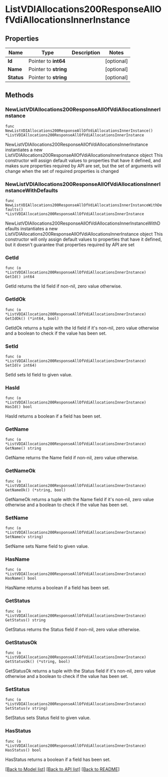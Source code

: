 # ListVDIAllocations200ResponseAllOfVdiAllocationsInnerInstance

## Properties

Name | Type | Description | Notes
------------ | ------------- | ------------- | -------------
**Id** | Pointer to **int64** |  | [optional] 
**Name** | Pointer to **string** |  | [optional] 
**Status** | Pointer to **string** |  | [optional] 

## Methods

### NewListVDIAllocations200ResponseAllOfVdiAllocationsInnerInstance

`func NewListVDIAllocations200ResponseAllOfVdiAllocationsInnerInstance() *ListVDIAllocations200ResponseAllOfVdiAllocationsInnerInstance`

NewListVDIAllocations200ResponseAllOfVdiAllocationsInnerInstance instantiates a new ListVDIAllocations200ResponseAllOfVdiAllocationsInnerInstance object
This constructor will assign default values to properties that have it defined,
and makes sure properties required by API are set, but the set of arguments
will change when the set of required properties is changed

### NewListVDIAllocations200ResponseAllOfVdiAllocationsInnerInstanceWithDefaults

`func NewListVDIAllocations200ResponseAllOfVdiAllocationsInnerInstanceWithDefaults() *ListVDIAllocations200ResponseAllOfVdiAllocationsInnerInstance`

NewListVDIAllocations200ResponseAllOfVdiAllocationsInnerInstanceWithDefaults instantiates a new ListVDIAllocations200ResponseAllOfVdiAllocationsInnerInstance object
This constructor will only assign default values to properties that have it defined,
but it doesn't guarantee that properties required by API are set

### GetId

`func (o *ListVDIAllocations200ResponseAllOfVdiAllocationsInnerInstance) GetId() int64`

GetId returns the Id field if non-nil, zero value otherwise.

### GetIdOk

`func (o *ListVDIAllocations200ResponseAllOfVdiAllocationsInnerInstance) GetIdOk() (*int64, bool)`

GetIdOk returns a tuple with the Id field if it's non-nil, zero value otherwise
and a boolean to check if the value has been set.

### SetId

`func (o *ListVDIAllocations200ResponseAllOfVdiAllocationsInnerInstance) SetId(v int64)`

SetId sets Id field to given value.

### HasId

`func (o *ListVDIAllocations200ResponseAllOfVdiAllocationsInnerInstance) HasId() bool`

HasId returns a boolean if a field has been set.

### GetName

`func (o *ListVDIAllocations200ResponseAllOfVdiAllocationsInnerInstance) GetName() string`

GetName returns the Name field if non-nil, zero value otherwise.

### GetNameOk

`func (o *ListVDIAllocations200ResponseAllOfVdiAllocationsInnerInstance) GetNameOk() (*string, bool)`

GetNameOk returns a tuple with the Name field if it's non-nil, zero value otherwise
and a boolean to check if the value has been set.

### SetName

`func (o *ListVDIAllocations200ResponseAllOfVdiAllocationsInnerInstance) SetName(v string)`

SetName sets Name field to given value.

### HasName

`func (o *ListVDIAllocations200ResponseAllOfVdiAllocationsInnerInstance) HasName() bool`

HasName returns a boolean if a field has been set.

### GetStatus

`func (o *ListVDIAllocations200ResponseAllOfVdiAllocationsInnerInstance) GetStatus() string`

GetStatus returns the Status field if non-nil, zero value otherwise.

### GetStatusOk

`func (o *ListVDIAllocations200ResponseAllOfVdiAllocationsInnerInstance) GetStatusOk() (*string, bool)`

GetStatusOk returns a tuple with the Status field if it's non-nil, zero value otherwise
and a boolean to check if the value has been set.

### SetStatus

`func (o *ListVDIAllocations200ResponseAllOfVdiAllocationsInnerInstance) SetStatus(v string)`

SetStatus sets Status field to given value.

### HasStatus

`func (o *ListVDIAllocations200ResponseAllOfVdiAllocationsInnerInstance) HasStatus() bool`

HasStatus returns a boolean if a field has been set.


[[Back to Model list]](../README.md#documentation-for-models) [[Back to API list]](../README.md#documentation-for-api-endpoints) [[Back to README]](../README.md)



